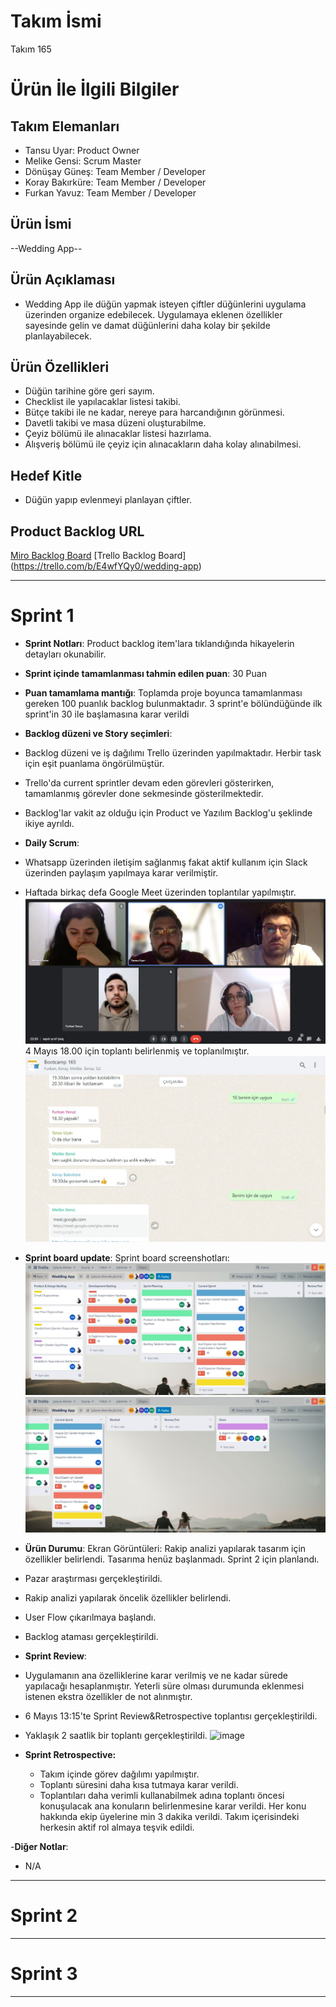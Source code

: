 # **Takım İsmi**

Takım 165

# Ürün İle İlgili Bilgiler

## Takım Elemanları

- Tansu Uyar: Product Owner 
- Melike Gensi: Scrum Master
- Dönüşay Güneş: Team Member / Developer
- Koray Bakırküre: Team Member / Developer
- Furkan Yavuz: Team Member / Developer
## Ürün İsmi

--Wedding App--

## Ürün Açıklaması

- Wedding App ile düğün yapmak isteyen çiftler düğünlerini uygulama üzerinden organize edebilecek. Uygulamaya eklenen özellikler sayesinde gelin ve damat düğünlerini daha kolay bir şekilde planlayabilecek.

## Ürün Özellikleri

- Düğün tarihine göre geri sayım.
- Checklist ile yapılacaklar listesi takibi.
- Bütçe takibi ile ne kadar, nereye para harcandığının görünmesi.
- Davetli takibi ve masa düzeni oluşturabilme.
- Çeyiz bölümü ile alınacaklar listesi hazırlama.
- Alışveriş bölümü ile çeyiz için alınacakların daha kolay alınabilmesi.

## Hedef Kitle

- Düğün yapıp evlenmeyi planlayan çiftler.

## Product Backlog URL

[Miro Backlog Board](https://miro.com/app/board/uXjVO5Sjh6M=/?share_link_id=947395021106)
[Trello Backlog Board] (https://trello.com/b/E4wfYQy0/wedding-app)

---

# Sprint 1

- **Sprint Notları**: Product backlog item'lara tıklandığında hikayelerin detayları okunabilir.

- **Sprint içinde tamamlanması tahmin edilen puan**: 30 Puan

- **Puan tamamlama mantığı**: Toplamda proje boyunca tamamlanması gereken 100 puanlık backlog bulunmaktadır. 3 sprint'e bölündüğünde ilk sprint'in 30 ile başlamasına karar verildi

- **Backlog düzeni ve Story seçimleri**:
- Backlog düzeni ve iş dağılımı Trello üzerinden yapılmaktadır. Herbir task için eşit puanlama öngörülmüştür.
- Trello'da current sprintler devam eden görevleri gösterirken, tamamlanmış görevler done sekmesinde gösterilmektedir.
- Backlog'lar vakit az olduğu için Product ve Yazılım Backlog'u şeklinde ikiye ayrıldı.

- **Daily Scrum**:
-  Whatsapp üzerinden iletişim sağlanmış fakat aktif kullanım için Slack üzerinden paylaşım yapılmaya karar verilmiştir.
-  Haftada birkaç defa Google Meet üzerinden toplantılar yapılmıştır.
  ![Screenshot 1](https://github.com/tansuuyar/bootcamp-team-165/blob/main/scrum-team-165/ProjectManagement/Sprint1Documents/sprint.jpeg?raw=true)
  4 Mayıs 18.00 için toplantı belirlenmiş ve toplanılmıştır.
  ![Screenshot 2](https://github.com/tansuuyar/bootcamp-team-165/blob/main/scrum-team-165/ProjectManagement/Sprint1Documents/whatsapp.jpeg?raw=true)
 

- **Sprint board update**: Sprint board screenshotları: 
![Backlog 1](https://github.com/tansuuyar/bootcamp-team-165/blob/main/scrum-team-165/ProjectManagement/Sprint1Documents/trello.1.jpeg?raw=true) 
![Backlog 2](https://github.com/tansuuyar/bootcamp-team-165/blob/main/scrum-team-165/ProjectManagement/Sprint1Documents/trello2.jpeg?raw=true) 


- **Ürün Durumu**: 
Ekran Görüntüleri: Rakip analizi yapılarak tasarım için özellikler belirlendi. Tasarıma henüz başlanmadı. Sprint 2 için planlandı. 
- Pazar araştırması gerçekleştirildi.
- Rakip analizi yapılarak öncelik özellikler belirlendi. 
- User Flow çıkarılmaya başlandı. 
- Backlog ataması gerçekleştirildi. 
 

- **Sprint Review**: 
- Uygulamanın ana özelliklerine karar verilmiş ve ne kadar sürede yapılacağı hesaplanmıştır. Yeterli süre olması durumunda eklenmesi istenen ekstra özellikler de not alınmıştır.
-  6 Mayıs 13:15'te Sprint Review&Retrospective toplantısı gerçekleştirildi. 
-  Yaklaşık 2 saatlik bir toplantı gerçekleştirildi. 
  ![image](https://user-images.githubusercontent.com/38332091/167496703-b71d93bc-b7da-4757-9caa-012cea1e099c.png)


- **Sprint Retrospective:**
 
  - Takım içinde görev dağılımı yapılmıştır. 
  - Toplantı süresini daha kısa tutmaya karar verildi.
  - Toplantıları daha verimli kullanabilmek adına toplantı öncesi konuşulacak ana konuların belirlenmesine karar verildi. Her konu hakkında ekip üyelerine min 3 dakika verildi. Takım içerisindeki herkesin aktif rol almaya teşvik edildi. 
 
-**Diğer Notlar**:
- N/A

---

# Sprint 2


---

# Sprint 3

---

